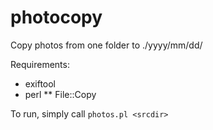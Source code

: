 # photocopy
Copy photos from one folder to ./yyyy/mm/dd/

Requirements:
* exiftool
* perl
** File::Copy

To run, simply call `photos.pl <srcdir>`
